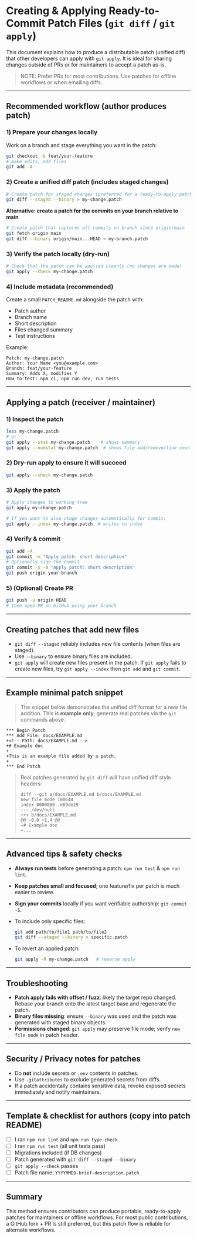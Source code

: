 <!-- Path: PATCH_INSTRUCTIONS.md -->
# Creating & Applying Ready-to-Commit Patch Files (`git diff` / `git apply`)

This document explains how to produce a distributable patch (unified diff) that other developers can apply with `git apply`. It is ideal for sharing changes outside of PRs or for maintainers to accept a patch as-is.

> NOTE: Prefer PRs for most contributions. Use patches for offline workflows or when emailing diffs.

---

## Recommended workflow (author produces patch)

### 1) Prepare your changes locally
Work on a branch and stage everything you want in the patch:
```bash
git checkout -b feat/your-feature
# make edits, add files
git add -A
````

### 2) Create a unified diff patch (includes staged changes)

```bash
# Create patch for staged changes (preferred for a ready-to-apply patch)
git diff --staged --binary > my-change.patch
```

**Alternative: create a patch for the commits on your branch relative to main**

```bash
# Create patch that captures all commits on branch since origin/main
git fetch origin main
git diff --binary origin/main...HEAD > my-branch.patch
```

### 3) Verify the patch locally (dry-run)

```bash
# Check that the patch can be applied cleanly (no changes are made)
git apply --check my-change.patch
```

### 4) Include metadata (recommended)

Create a small `PATCH_README.md` alongside the patch with:

* Patch author
* Branch name
* Short description
* Files changed summary
* Test instructions

Example:

```
Patch: my-change.patch
Author: Your Name <you@example.com>
Branch: feat/your-feature
Summary: Adds X, modifies Y
How to test: npm ci, npm run dev, run tests
```

---

## Applying a patch (receiver / maintainer)

### 1) Inspect the patch

```bash
less my-change.patch
# or
git apply --stat my-change.patch    # shows summary
git apply --numstat my-change.patch  # shows file add/remove/line counts
```

### 2) Dry-run apply to ensure it will succeed

```bash
git apply --check my-change.patch
```

### 3) Apply the patch

```bash
# Apply changes to working tree
git apply my-change.patch

# If you want to also stage changes automatically for commit:
git apply --index my-change.patch  # writes to index
```

### 4) Verify & commit

```bash
git add -A
git commit -m "Apply patch: short description"
# Optionally sign the commit
git commit -S -m "Apply patch: short description"
git push origin your-branch
```

### 5) (Optional) Create PR

```bash
git push -u origin HEAD
# then open PR on GitHub using your branch
```

---

## Creating patches that add new files

* `git diff --staged` reliably includes new file contents (when files are staged).
* Use `--binary` to ensure binary files are included.
* `git apply` will create new files present in the patch. If `git apply` fails to create new files, try `git apply --index` then `git add` and `git commit`.

---

## Example minimal patch snippet

> The snippet below demonstrates the unified diff format for a new file addition. This is **example only**; generate real patches via the `git` commands above.

```
*** Begin Patch
*** Add File: docs/EXAMPLE.md
+<!-- Path: docs/EXAMPLE.md -->
+# Example doc
+
+This is an example file added by a patch.
+
*** End Patch
```

> Real patches generated by `git diff` will have unified diff style headers:
>
> ```
> diff --git a/docs/EXAMPLE.md b/docs/EXAMPLE.md
> new file mode 100644
> index 0000000..e69de29
> --- /dev/null
> +++ b/docs/EXAMPLE.md
> @@ -0,0 +1,4 @@
> +# Example doc
> +...
> ```

---

## Advanced tips & safety checks

* **Always run tests** before generating a patch: `npm run test` & `npm run lint`.
* **Keep patches small and focused**; one feature/fix per patch is much easier to review.
* **Sign your commits** locally if you want verifiable authorship: `git commit -S`.
* To include only specific files:

  ```bash
  git add path/to/file1 path/to/file2
  git diff --staged --binary > specific.patch
  ```
* To revert an applied patch:

  ```bash
  git apply -R my-change.patch   # reverse apply
  ```

---

## Troubleshooting

* **Patch apply fails with offset / fuzz**: likely the target repo changed. Rebase your branch onto the latest target base and regenerate the patch.
* **Binary files missing**: ensure `--binary` was used and the patch was generated with staged binary objects.
* **Permissions changed**: `git apply` may preserve file mode; verify `new file mode` in patch header.

---

## Security / Privacy notes for patches

* Do **not** include secrets or `.env` contents in patches.
* Use `.gitattributes` to exclude generated secrets from diffs.
* If a patch accidentally contains sensitive data, revoke exposed secrets immediately and notify maintainers.

---

## Template & checklist for authors (copy into patch README)

* [ ] I ran `npm run lint` and `npm run type-check`
* [ ] I ran `npm run test` (all unit tests pass)
* [ ] Migrations included (if DB changes)
* [ ] Patch generated with `git diff --staged --binary`
* [ ] `git apply --check` passes
* [ ] Patch file name: `YYYYMMDD-brief-description.patch`

---

## Summary

This method ensures contributors can produce portable, ready-to-apply patches for maintainers or offline workflows. For most public contributions, a GitHub fork + PR is still preferred, but this patch flow is reliable for alternate workflows.
